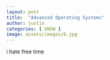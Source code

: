 ```yaml
---
layout: post
title:  "Advanced Operating Systems"
author: justin
categories: [ UNSW ]
image: assets/images/6.jpg
---
```


i hate free time
